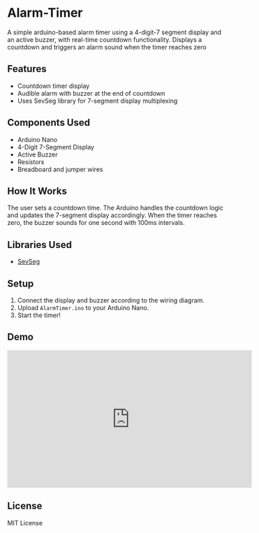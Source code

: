 # Alarm-Timer
A simple arduino-based alarm timer using a 4-digit-7 segment display and an active buzzer, with real-time countdown functionality. Displays a countdown and triggers an alarm sound when the timer reaches zero

## Features
- Countdown timer display
- Audible alarm with buzzer at the end of countdown
- Uses SevSeg library for 7-segment display multiplexing

## Components Used
- Arduino Nano
- 4-Digit 7-Segment Display
- Active Buzzer
- Resistors
- Breadboard and jumper wires

## How It Works
The user sets a countdown time. The Arduino handles the countdown logic and updates the 7-segment display accordingly. When the timer reaches zero, the buzzer sounds for one second with 100ms intervals.

## Libraries Used
- [SevSeg](https://github.com/DeanIsMe/SevSeg)

## Setup
1. Connect the display and buzzer according to the wiring diagram.
2. Upload `AlarmTimer.ino` to your Arduino Nano.
3. Start the timer!

## Demo
<iframe width="560" height="315" 
        src="https://www.youtube.com/embed/https://youtube.com/shorts/Wv6jlm2JZHc?feature=share" 
        title="YouTube video player" 
        frameborder="0" 
        allow="accelerometer; autoplay; clipboard-write; encrypted-media; gyroscope; picture-in-picture" 
        allowfullscreen>
</iframe>


## License
MIT License

